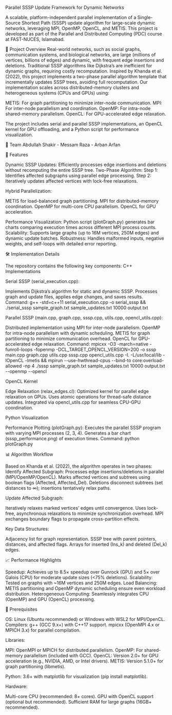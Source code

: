 Parallel SSSP Update Framework for Dynamic Networks

A scalable, platform-independent parallel implementation of a Single-Source Shortest Path (SSSP) update algorithm for large-scale dynamic networks, leveraging MPI, OpenMP, OpenCL, and METIS. This project is developed as part of the Parallel and Distributed Computing (PDC) course at FAST-NUCES, Islamabad.

📖 Project Overview
Real-world networks, such as social graphs, communication systems, and biological networks, are large (millions of vertices, billions of edges) and dynamic, with frequent edge insertions and deletions. Traditional SSSP algorithms like Dijkstra’s are inefficient for dynamic graphs, requiring costly recomputation. Inspired by Khanda et al. (2022), this project implements a two-phase parallel algorithm template that incrementally updates SSSP trees, avoiding full recomputation. Our implementation scales across distributed-memory clusters and heterogeneous systems (CPUs and GPUs) using:

METIS: For graph partitioning to minimize inter-node communication.
MPI: For inter-node parallelism and coordination.
OpenMP: For intra-node shared-memory parallelism.
OpenCL: For GPU-accelerated edge relaxation.

The project includes serial and parallel SSSP implementations, an OpenCL kernel for GPU offloading, and a Python script for performance visualization.

👥 Team
Abdullah Shakir - Messam Raza - Arban Arfan 

🚀 Features

Dynamic SSSP Updates: Efficiently processes edge insertions and deletions without recomputing the entire SSSP tree.
Two-Phase Algorithm:
Step 1: Identifies affected subgraphs using parallel edge processing.
Step 2: Iteratively updates affected vertices with lock-free relaxations.


Hybrid Parallelization:

METIS for load-balanced graph partitioning.
MPI for distributed-memory coordination.
OpenMP for multi-core CPU parallelism.
OpenCL for GPU acceleration.


Performance Visualization: Python script (plotGraph.py) generates bar charts comparing execution times across different MPI process counts.
Scalability: Supports large graphs (up to 16M vertices, 250M edges) and dynamic update batches.
Robustness: Handles malformed inputs, negative weights, and self-loops with detailed error reporting.

🛠️ Implementation Details

The repository contains the following key components:
C++ Implementations

Serial SSSP (serial_execution.cpp):

Implements Dijkstra’s algorithm for static and dynamic SSSP.
Processes graph and update files, applies edge changes, and saves results.
Command: g++ -std=c++11 serial_execution.cpp -o serial_sssp && ./serial_sssp sample_graph.txt sample_updates.txt 10000 output.txt


Parallel SSSP (main.cpp, graph.cpp, sssp.cpp, utils.cpp, opencl_utils.cpp):

Distributed implementation using MPI for inter-node parallelism.
OpenMP for intra-node parallelism with dynamic scheduling.
METIS for graph partitioning to minimize communication overhead.
OpenCL for GPU-accelerated edge relaxation.
Command: mpicxx -O3 -march=native -funroll-loops -fopenmp -DCL_TARGET_OPENCL_VERSION=200 -o sssp main.cpp graph.cpp utils.cpp sssp.cpp opencl_utils.cpp -I. -L/usr/local/lib -lOpenCL -lmetis && mpirun --use-hwthread-cpus --bind-to core:overload-allowed -np 4 ./sssp sample_graph.txt sample_updates.txt 10000 output.txt --openmp --opencl


OpenCL Kernel

Edge Relaxation (relax_edges.cl):
Optimized kernel for parallel edge relaxation on GPUs.
Uses atomic operations for thread-safe distance updates.
Integrated via opencl_utils.cpp for seamless CPU-GPU coordination.


Python Visualization

Performance Plotting (plotGraph.py):
Executes the parallel SSSP program with varying MPI processes (2, 3, 4).
Generates a bar chart (sssp_performance.png) of execution times.
Command: python plotGraph.py


📊 Algorithm Workflow

Based on Khanda et al. (2022), the algorithm operates in two phases:
Identify Affected Subgraph:
Processes edge insertions/deletions in parallel (MPI/OpenMP/OpenCL).
Marks affected vertices and subtrees using boolean flags (Affected, Affected_Del).
Deletions disconnect subtrees (set distances to ∞); insertions tentatively relax paths.

Update Affected Subgraph:

Iteratively relaxes marked vertices’ edges until convergence.
Uses lock-free, asynchronous relaxations to minimize synchronization overhead.
MPI exchanges boundary flags to propagate cross-partition effects.

Key Data Structures:

Adjacency list for graph representation.
SSSP tree with parent pointers, distances, and affected flags.
Arrays for inserted (Ins_k) and deleted (Del_k) edges.

📈 Performance Highlights

Speedup: Achieves up to 8.5× speedup over Gunrock (GPU) and 5× over Galois (CPU) for moderate update sizes (<75% deletions).
Scalability: Tested on graphs with ~16M vertices and 250M edges.
Load Balancing: METIS partitioning and OpenMP dynamic scheduling ensure even workload distribution.
Heterogeneous Computing: Seamlessly integrates CPU (OpenMP) and GPU (OpenCL) processing.

🧰 Prerequisites

OS: Linux (Ubuntu recommended) or Windows with WSL2 for MPI/OpenCL.
Compilers:
g++ (GCC 9.x+) with C++17 support.
mpicxx (OpenMPI 4.x or MPICH 3.x) for parallel compilation.


Libraries:

MPI: OpenMPI or MPICH for distributed parallelism.
OpenMP: For shared-memory parallelism (included with GCC).
OpenCL: Version 2.0+ for GPU acceleration (e.g., NVIDIA, AMD, or Intel drivers).
METIS: Version 5.1.0+ for graph partitioning (libmetis).


Python: 3.6+ with matplotlib for visualization (pip install matplotlib).

Hardware:

Multi-core CPU (recommended: 8+ cores).
GPU with OpenCL support (optional but recommended).
Sufficient RAM for large graphs (16GB+ recommended).

